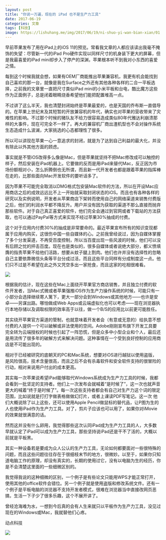 ```yaml
---
layout: post
title: "你说一万遍，现在的 iPad 也不是生产力工具"
date: 2017-06-19
categories: 文章
tags: [科技]
image: https://lishuhang.me/img/2017/06/19/ni-shuo-yi-wan-bian-xian/01.jpg
---
```


早前苹果发布了用在iPad上的iOS 11的预览。常看我文章的人都应该读出我毫不掩饰的失望：尽管新一代的iPad Pro硬件实现以同样尺寸的机身装下更大的屏幕，但是我最喜爱的iPad mini却步入了停产的深渊，苹果根本听不到我对小东西的喜爱之情。

每到这个时候我就会想，如果有OEM厂商能推出苹果兼容机，我更有机会能找到自己喜欢的那一台，就像是我在Surface之外还有其他各种各样的二合一平板选择，之前我的文章里一直把尺寸类似iPad mini的小米平板和台电，酷比魔方这些作为正面例子，总是闭着眼睛烧香希望他们能把配置堆高一点。

不过讲了这么半天，我也清楚封闭始终是苹果最爱的，也是天国的乔布斯一直倡导的。在苹果上世纪末及其短暂的开放兼容机的年代，确实也对苹果的营收带来了灾难性的影响。不过那个时候的猪队友不给力很容易造成类似80年代雅达利崩溃那样的大事件，现在可完全不一样了。再大的兼容机厂商出渣机型也不会对操作系统生态造成什么波澜，大家挑选的心态都理性了很多。

所以可以讲现在苹果一心一意追求的封闭，就是为了达到自己利益的最大化，并没有除此以外其他方面的顾虑。

事实就是不管iOS改得多么像是Mac，但是苹果就坚持不把Mac修改成可以触控的样子，然后安装在iPad机器上。它要做的反而是用iPad来替代Mac，反正因为市场份额相对小，怎么折腾倒也无所谓，而且新一代开发者也都是跟着苹果的指挥棒在走的，比那些面向Mac开发软件的要听话多了。

因为苹果不可能完全取消以DMG格式包安装Mac软件的方法，所以在开设Mac应用商店之后的成效远远比不上一开始就采取封闭状态的iOS。而且也有各种各样的研究以及实例说明，开发者从苹果商店下架转而使用自己的网络渠道来销售付费版之后，他们的利润水平都不降反升。用户并没有因为获取的渠道不那么直接而抛弃那些软件。对于自己真正喜爱的软件，他们完全会通过到官网或者下载站的方法获取，也可以通过PayPal等方式来实现不经过苹果30%抽成的付费。

这个对于应用内付费30%的抽成是非常要命的。最近苹果宣布所有的知识变现都属于应用内购买，这很伤中国一些自媒体的心。之前我曾经说过，因为自媒体掌握了多个分发渠道，不再受百度控制，所以当百度出现一些风波的时候，他们可以没有后顾之忧的抨击百度。现在也是类似的，很多自媒体或者说绝大部分，都义愤填膺的指责苹果不给他们活路，想要从蚊子腿上割肉。他们也许并没有选择性的忽略自己主要依靠微信头条等平台分成过活，而且这些平台同样有分成制度这一点。他们只不过是不希望在此之外又凭空多出一家抢食，而且这家的吃相很难看。

![](http://mmbiz.qpic.cn/mmbiz_jpg/AdRKyBVLoHKu4WWIjtC0Myv1sNOnOPwpswFv8NOoHpft87mGPlhKALo1oGMMtDeYVl3XE65XOpm5JI6zTqlhVw/0?wx_fmt=jpeg)

根据我的估计，现在这些在Mac上面绕开苹果官方商店销售，并且独立付费的软件开发者，当Mac式微或者苹果强推iOS作为生产力操作系统的时候，可能只有一小部分会选择继续寄人篱下，更大一部分会到Windows或其他地方——也许是安卓——另谋出路。哪怕做成Web Apps或云端虚拟化也可以考虑——现在浏览器执行本地存储以及调取权限的效率高于以往，做一个B/S的应用比以前更可能胜任。

其实绕开苹果官方渠道的管制，也就意味着开发者会（有意或无意的）给执意不想付费的人提供一个可以破解或非法使用的空间。Adobe刚刚宣布旗下开发工具要完全转为云端授权的时候也引起了一阵恐慌，但是众多中小型企业和个人，最后还是用流传了很多年的破解方式来解决问题。这种事情在一个受到良好控制的应用商店是不可能出现的。

相对于已经被研究的底朝天的PC和Mac系统，想要对iOS进行越狱以使用盗版，是风险很高，技术含量很高，而且之后不会有杀毒软件和安全软件支持的很冒险的行动，相对来说用户付出的成本更高。

其实每一次苹果说希望iPad能够取代Windows系统成为生产力工具的时候，我都会看到一批坚定的支持者。他们上一次发布会就喊着“是时候了”，这一次也就声音更大的喊着“终于是时候了”。每一次这些支持者都会有自己对生产力这个词的限定范围，比如说就是打打字做表格做做幻灯片，或者上课读PDF写笔记。这一次 他们大概说除了以上这些，还可以使用Apple Pencil做鼠标的替代品，让P图为生的人也使用iPad作为生产力工具。对了，剪片子应该也可以用了，如果你对iMovie的效果就很满意的话。

然而这并没有什么卵用，我觉得那些这次认同iPad成为生产力工具的人，大多数早就认定了iPad可以成为生产力工具，那些坚持说iPad还是干不了活的，大概以前就是平板黑。

其实一种设备若是要成为众人公认的生产力工具，无论如何都要面对一些很特殊的问题，而且这些问题往往存在于很细枝末节的地方，很微妙。以至于，如果你只知道电脑工作的原理，却没有真实的，长期的使用过它，没有以电脑为生的经历，你是不会清楚这里面的一些细微区别的。

我觉得我说的这种细微的区别，一个例子是有些论文只能用WPS才能正常打开，使用其他的office软件会错位。另一个例子就是使用盗版和修改系统文件。还有一个例子是平板电脑的浏览器不支持开发者模式，很难在浏览器当中直接改网页恶搞，生活一下子少了很多乐趣，这个不展开讲了。

曾经沧海难为水，一想到今后真的会有人生来就只以平板作为生产力工具，没见过现在的Windows或Mac，我就替他们心疼。

动点科技

![](https://lishuhang.me/img/2017/06/19/ni-shuo-yi-wan-bian-xian/01.jpg)